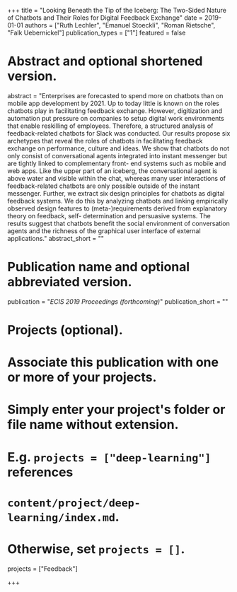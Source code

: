 +++
title = "Looking Beneath the Tip of the Iceberg: The Two-Sided Nature of Chatbots and Their Roles for Digital Feedback Exchange"
date = 2019-01-01
authors = ["Ruth Lechler", "Emanuel Stoeckli", "Roman Rietsche", "Falk Uebernickel"]
publication_types = ["1"]
featured = false

# Abstract and optional shortened version.
abstract = "Enterprises are forecasted to spend more on chatbots than on mobile app development by 2021. Up to today little is known on the roles chatbots play in facilitating feedback exchange. However, digitization and automation put pressure on companies to setup digital work environments that enable reskilling of employees. Therefore, a structured analysis of feedback-related chatbots for Slack was conducted. Our results propose six archetypes that reveal the roles of chatbots in facilitating feedback exchange on performance, culture and ideas. We show that chatbots do not only consist of conversational agents integrated into instant messenger but are tightly linked to complementary front- end systems such as mobile and web apps. Like the upper part of an iceberg, the conversational agent is above water and visible within the chat, whereas many user interactions of feedback-related chatbots are only possible outside of the instant messenger. Further, we extract six design principles for chatbots as digital feedback systems. We do this by analyzing chatbots and linking empirically observed design features to (meta-)requirements derived from explanatory theory on feedback, self- determination and persuasive systems. The results suggest that chatbots benefit the social environment of conversation agents and the richness of the graphical user interface of external applications."
abstract_short = ""

# Publication name and optional abbreviated version.
publication = "*ECIS 2019 Proceedings (forthcoming)*"
publication_short = ""

# Projects (optional).
#   Associate this publication with one or more of your projects.
#   Simply enter your project's folder or file name without extension.
#   E.g. `projects = ["deep-learning"]` references
#   `content/project/deep-learning/index.md`.
#   Otherwise, set `projects = []`.
projects = ["Feedback"]

+++
